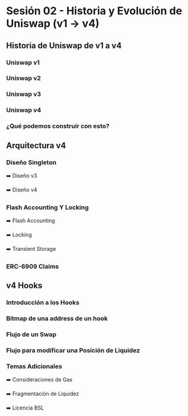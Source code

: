 # Sesión 02 - Historia y Evolución de Uniswap (v1 -> v4)

## Historia de Uniswap de v1 a v4

### Uniswap v1

### Uniswap v2

### Uniswap v3

### Uniswap v4

### ¿Qué podemos construir con esto?

## Arquitectura v4

### Diseño Singleton

➡️ Diseño v3

➡️ Diseño v4

### Flash Accounting Y Locking

➡️ Flash Accounting

➡️ Locking

➡️ Transient Storage

### ERC-6909 Claims

## v4 Hooks

### Introducción a los Hooks

### Bitmap de una address de un hook

### Flujo de un Swap

### Flujo para modificar una Posición de Liquidez

### Temas Adicionales

➡️ Consideraciones de Gas

➡️ Fragmentación de Liquidez

➡️ Licencia BSL
